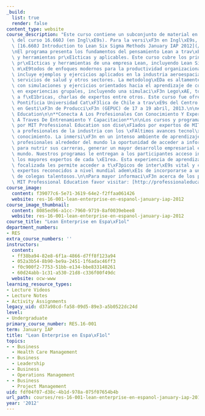 ```yaml
---
_build:
  list: true
  render: false
content_type: website
course_description: "Este curso contiene un subconjunto de material en espa\xF1ol\
  \ del curso 16.660J (en Ingl\xE9s). Para la versi\xF3n en Ingl\xE9s, por favor vea\
  \ [16.660J Introduction to Lean Six Sigma Methods January IAP 2012](/courses/16-660j-introduction-to-lean-six-sigma-methods-january-iap-2012/).\n\
  \nEl programa presenta los fundamentos del pensamiento Lean a trav\xE9s de conceptos\
  \ y herramientas pr\xE1cticas y aplicables. Este curso cubre los principios fundamentales,\
  \ pr\xE1cticas y herramientas de una empresa Lean, incluyendo Lean Six Sigma y otros\
  \ m\xE9todos de enfoques modernos para la productividad organizacional. El curso\
  \ incluye ejemplos y ejercicios aplicados en la industria aeroespacial, automotriz,\
  \ servicios de salud y otros sectores. La metodolog\xEDa es altamente interactiva\
  \ con simulaciones y ejercicios orientados hacia el aprendizaje de conceptos aplicados\
  \ en experiencias grupales, incluyendo una simulaci\xF3n Lego\xAE, tour virtual\
  \ a f\xE1bricas, charlas de expertos entre otros. Este curso fue ofrecido en la\
  \ Pontificia Universidad Cat\xF3lica de Chile a trav\xE9s del Centro de Excelencia\
  \ en Gesti\xF3n de Producci\xF3n (GEPUC) de 17 a 19 abril, 2013.\n\n## MIT Professional\
  \ Education\n\n**Conecta A Los Profesionales Con Conocimiento Y Expertise Avanzado\
  \ A Traves De Entrenamiento Y Capacitacion**\n\nLos cursos y programas ofrecidos\
  \ por MIT Professional Education son dise\xF1ados por expertos de MIT para conectar\
  \ a profesionales de la industria con los \xFAltimos avances tecnol\xF3gicos y de\
  \ conocimiento. La inmersi\xF3n en un intenso ambiente de aprendizaje permite a\
  \ profesionales alrededor del mundo la oportunidad de acceder a informaci\xF3n crucial\
  \ para nutrir sus carreras, generar un mayor desarrollo empresarial e impactar al\
  \ mundo. Nuestros programas le entregan a los participantes acceso inigualable a\
  \ los mayores expertos de cada \xE1rea. Esta experiencia de aprendizaje altamente\
  \ focalizada les permite acceder a t\xF3picos de inter\xE9s vital y compartir con\
  \ expertos reconocidos a nivel mundial adem\xE1s de incorporarse a una red internacional\
  \ de colegas talentosos.\n\nPara mayor informaci\xF3n acerca de los programas de\
  \ MIT Professional Education favor visitar: [http://professionaleducation.mit.edu](https://professional.mit.edu/)."
course_image:
  content: f39077c6-5e71-3619-64e2-f2ffaa061426
  website: res-16-001-lean-enterprise-en-espanol-january-iap-2012
course_image_thumbnail:
  content: 8085ed96-a1cc-7960-9719-8af0039ebee8
  website: res-16-001-lean-enterprise-en-espanol-january-iap-2012
course_title: "Lean Enterprise en Espa\xF1ol"
department_numbers:
- RES
extra_course_numbers: ''
instructors:
  content:
  - ff38ba94-82e8-6f1a-4866-d7ff8f123a94
  - 052a3b54-8b90-be9a-2451-1f6adac46ff3
  - f0c900f2-7753-51bb-e134-bbe833148261
  - 60d24abb-1c31-a530-21d8-c336f00f49dc
  website: ocw-www
learning_resource_types:
- Lecture Videos
- Lecture Notes
- Activity Assignments
legacy_uid: d37a98cd-fa58-09d5-89e3-a5b0522dc24d
level:
- Undergraduate
primary_course_number: RES.16-001
term: January IAP
title: "Lean Enterprise en Espa\xF1ol"
topics:
- - Business
  - Health Care Management
- - Business
  - Leadership
- - Business
  - Operations Management
- - Business
  - Project Management
uid: fdf04f07-d38c-4b1d-978a-075f07654b4b
url_path: courses/res-16-001-lean-enterprise-en-espanol-january-iap-2012
year: '2012'
---
```

